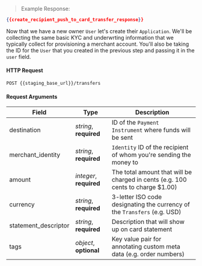 > Example Response:

```json
{{create_recipient_push_to_card_transfer_response}}
```

Now that we have a new owner `User` let's create their `Application`. We'll be
collecting the same basic KYC and underwrting information that we typically
collect for provisioning a merchant account. You'll also be taking the ID for the
`User` that you created in the previous step and passing it in the `user` field.

#### HTTP Request

`POST {{staging_base_url}}/transfers`

#### Request Arguments

Field | Type | Description
----- | ---- | -----------
destination | *string*, **required** | ID of the `Payment Instrument` where funds will be sent
merchant_identity | *string*, **required** | `Identity` ID of the recipient of whom you're sending the money to
amount | *integer*, **required** | The total amount that will be charged in cents (e.g. 100 cents to charge $1.00)
currency | *string*, **required** | 3-letter ISO code designating the currency of the `Transfers` (e.g. USD)
statement_descriptor | *string*, **required** | Description that will show up on card statement 
tags | *object*, **optional** | Key value pair for annotating custom meta data (e.g. order numbers)

